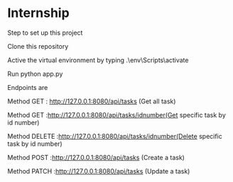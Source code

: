 # Internship
Step to set up this project 

   Clone this repository
   
   Active the virtual environment by typing  .\env\Scripts\activate
   
   Run python app.py
   
  Endpoints are 
  
   Method GET : http://127.0.0.1:8080/api/tasks (Get all task)
   
   Method GET :http://127.0.0.1:8080/api/tasks/idnumber(Get specific task by id number)
   
   Method DELETE :http://127.0.0.1:8080/api/tasks/idnumber(Delete specific task by id number)
   
   Method POST :http://127.0.0.1:8080/api/tasks (Create a task)
   
   Method PATCH :http://127.0.0.1:8080/api/tasks (Update a task)
   
   


